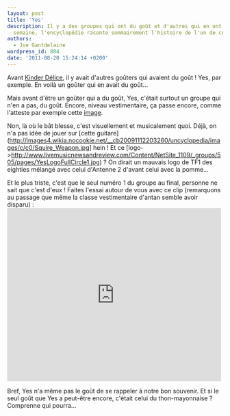 ```yaml
---
layout: post
title: 'Yes'
description: Il y a des groupes qui ont du goût et d'autres qui en ont moins... Cette
  semaine, l'encyclopédie raconte sommairement l'histoire de l'un de ceux-là.
authors:
  - Joe Gantdelaine
wordpress_id: 884
date: '2011-08-20 15:24:14 +0200'
---
```

Avant [Kinder Délice](http://www.ina.fr/pub/alimentation-boisson/video/PUB555899084/kinder-delice-le-chateau.fr.html), il y avait d'autres goûters qui avaient du goût ! Yes, par exemple. En voilà un goûter qui en avait du goût...

Mais avant d'être un goûter qui a du goût, Yes, c'était surtout un groupe qui n'en a pas, du goût. Encore, niveau vestimentaire, ça passe encore, comme l'atteste par exemple cette [image](http://www.notrealnews.co.uk/wp-content/uploads/2011/05/yes-band1.jpg).

Non, là où le bât blesse, c'est visuellement et musicalement quoi. Déjà, on n'a pas idée de jouer sur [cette guitare](http://images4.wikia.nocookie.net/__cb20091112203260/uncyclopedia/images/c/c0/Squire_Weapon.jpg] hein ! Et ce [logo->http://www.livemusicnewsandreview.com/Content/NetSite_1109/_groups/505/pages/YesLogoFullCircle1.jpg) ? On dirait un mauvais logo de TF1 des eighties mélangé avec celui d'Antenne 2 d'avant celui avec la pomme...

Et le plus triste, c'est que le seul numéro 1 du groupe au final, personne ne sait que c'est d'eux ! Faites l'essai autour de vous avec ce clip (remarquons au passage que même la classe vestimentaire d'antan semble avoir disparu) : <iframe width="500" height="405" src="http://www.youtube.com/embed/LvHFtF1rdRo" frameborder="0" allowfullscreen></iframe>

Bref, Yes n'a même pas le goût de se rappeler à notre bon souvenir. Et si le seul goût que Yes a peut-être encore, c'était celui du thon-mayonnaise ? Comprenne qui pourra...
